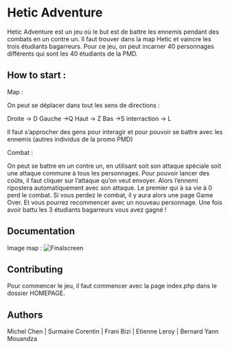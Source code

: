 
# Hetic Adventure
Hetic Adventure est un jeu où le but est de battre les ennemis pendant des combats en un contre un. Il faut trouver dans la map Hetic et vaincre les trois étudiants bagarreurs. Pour ce jeu, on peut incarner 40 personnages différents qui sont les 40 étudiants de la PMD.

## How to start :

Map :

On peut se déplacer dans tout les sens de directions : 

Droite → D
Gauche →Q
Haut → Z
Bas →S
interraction → L

Il faut s’approcher des gens pour interagir et pour pouvoir se battre avec les ennemis (autres individus de la promo PMD)


Combat :

On peut se battre en un contre un, en utilisant soit son attaque spéciale soit une attaque commune à tous les personnages. Pour pouvoir lancer des coûts, il faut cliquer sur l’attaque qu’on veut envoyer. Alors l’ennemi ripostera automatiquement avec son attaque. Le premier qui à sa vie à 0 perd le combat. Si vous perdez le combat, il y aura alors une page Game Over. Et vous pourrez recommencer avec un nouveau personnage. Une fois avoir battu les 3 étudiants bagarreurs vous avez gagné !

## Documentation

Image map : ![Finalscreen](https://user-images.githubusercontent.com/94170725/168302308-5c1e6a1a-c0d4-4855-aa7a-fbd406b8c380.png)



## Contributing


Pour commencer le jeu, il faut commencer avec la page index.php dans le dossier HOMEPAGE.

## Authors

Michel Chen | Surmaire Corentin | Frani Bizi | Etienne Leroy | Bernard Yann Mouandza



